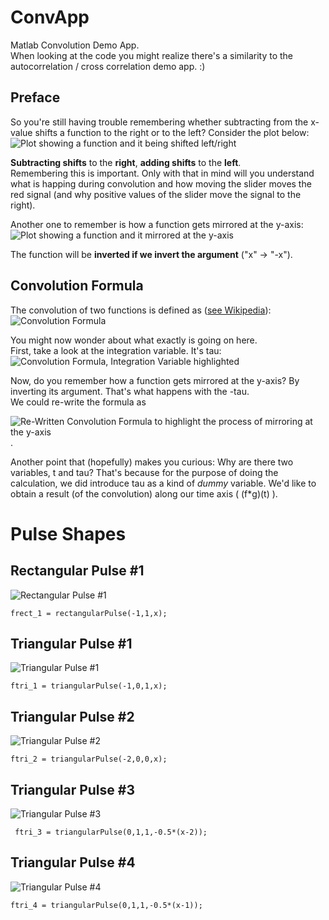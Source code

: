 # ConvApp
Matlab Convolution Demo App.  
When looking at the code you might realize there's a similarity to the autocorrelation / cross correlation demo app. :)  


## Preface
So you're still having trouble remembering whether subtracting from the x-value shifts a function to the right or to the left? Consider the plot below:  
![Plot showing a function and it being shifted left/right](veranschaulichung_verschiebung_plusminus.png)

**Subtracting shifts** to the **right**, **adding shifts** to the **left**.  
Remembering this is important. Only with that in mind will you understand what is happing during convolution and how moving the slider moves the red signal (and why positive values of the slider move the signal to the right).

Another one to remember is how a function gets mirrored at the y-axis:
![Plot showing a function and it mirrored at the y-axis](veranschaulichung_spiegelung_yachse.png)

The function will be **inverted if we invert the argument** ("x" -> "-x").

## Convolution Formula

The convolution of two functions is defined as ([see Wikipedia](https://en.wikipedia.org/wiki/Convolution)):  
![Convolution Formula](Screenshot_2021-04-16_Convolution-Wikipedia.png)

You might now wonder about what exactly is going on here.  
First, take a look at the integration variable. It's tau:  
![Convolution Formula, Integration Variable highlighted](Screenshot_2021-04-16_Convolution-Wikipedia_dtau.png)  

Now, do you remember how a function gets mirrored at the y-axis? By inverting its argument. That's what happens with the -tau.  
We could re-write the formula as 

![Re-Written Convolution Formula to highlight the process of mirroring at the y-axis](convolution_rewritten.png).

Another point that (hopefully) makes you curious: Why are there two variables, t and tau? That's because for the purpose of doing the calculation, we did introduce tau as a kind of *dummy* variable. We'd like to obtain a result (of the convolution) along our time axis ( (f\*g)(t) ).

# Pulse Shapes

## Rectangular Pulse #1
![Rectangular Pulse #1](rectpulse_1.png)
```
frect_1 = rectangularPulse(-1,1,x);
```

## Triangular Pulse #1
![Triangular Pulse #1](tripulse_1.png)
```
ftri_1 = triangularPulse(-1,0,1,x);
```

## Triangular Pulse #2
![Triangular Pulse #2](tripulse_2.png)
```
ftri_2 = triangularPulse(-2,0,0,x);
```

##  Triangular Pulse #3
![Triangular Pulse #3](tripulse_3.png)

```
 ftri_3 = triangularPulse(0,1,1,-0.5*(x-2));
```

##  Triangular Pulse #4
![Triangular Pulse #4](tripulse_4.png)

```
ftri_4 = triangularPulse(0,1,1,-0.5*(x-1));
```

